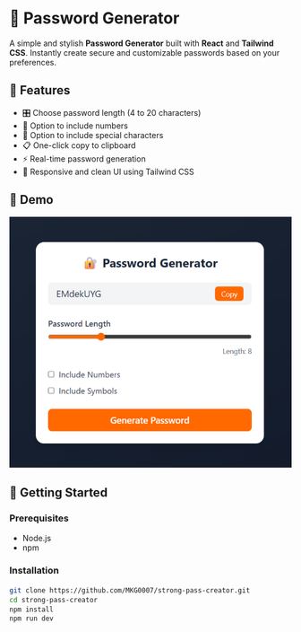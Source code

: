 # 🔐 Password Generator

A simple and stylish **Password Generator** built with **React** and **Tailwind CSS**. Instantly create secure and customizable passwords based on your preferences.

## 🌟 Features

- 🎛️ Choose password length (4 to 20 characters)
- 🔢 Option to include numbers
- 🔣 Option to include special characters
- 📋 One-click copy to clipboard
- ⚡ Real-time password generation
- 🎨 Responsive and clean UI using Tailwind CSS

## 📸 Demo

![Password Generator UI Screenshot](passGenimg.png)

## 🚀 Getting Started

### Prerequisites

- Node.js
- npm

### Installation

```bash
git clone https://github.com/MKG0007/strong-pass-creator.git
cd strong-pass-creator
npm install
npm run dev
